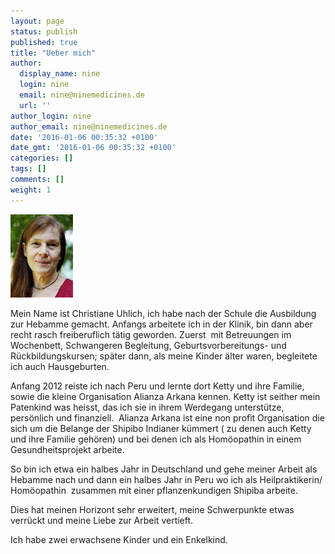 ```yaml
---
layout: page
status: publish
published: true
title: "Ueber mich"
author:
  display_name: nine
  login: nine
  email: nine@ninemedicines.de
  url: ''
author_login: nine
author_email: nine@ninemedicines.de
date: '2016-01-06 00:35:32 +0100'
date_gmt: '2016-01-06 00:35:32 +0100'
categories: []
tags: []
comments: []
weight: 1
---
```

<p><img src="assets/pictures/89.jpg" /></p>
<p>Mein Name ist Christiane Uhlich, ich habe nach der Schule die Ausbildung zur Hebamme gemacht. Anfangs arbeitete ich in der Klinik, bin dann aber recht rasch freiberuflich t&auml;tig geworden. Zuerst &nbsp;mit Betreuungen im Wochenbett, Schwangeren Begleitung, Geburtsvorbereitungs- und R&uuml;ckbildungskursen; sp&auml;ter dann, als meine Kinder &auml;lter waren, begleitete ich auch Hausgeburten.</p>
<p>Anfang 2012 reiste ich nach Peru und lernte dort Ketty und ihre Familie, sowie die kleine Organisation Alianza Arkana kennen. Ketty ist seither mein Patenkind was heisst, das ich sie in ihrem Werdegang unterst&uuml;tze, pers&ouml;nlich und finanziell. &nbsp;Alianza Arkana ist eine non profit Organisation die sich um die Belange der Shipibo Indianer k&uuml;mmert ( zu denen auch Ketty und ihre Familie geh&ouml;ren) und bei denen ich als Hom&ouml;opathin in einem Gesundheitsprojekt arbeite.</p>
<p>So bin ich etwa ein halbes Jahr in Deutschland und gehe meiner Arbeit als Hebamme nach und dann ein halbes Jahr in Peru wo ich als Heilpraktikerin&#47; Hom&ouml;opathin &nbsp;zusammen mit einer pflanzenkundigen Shipiba arbeite.</p>
<p>Dies hat meinen Horizont sehr erweitert, meine Schwerpunkte etwas verr&uuml;ckt und meine Liebe zur Arbeit vertieft.</p>
<p>Ich habe zwei erwachsene Kinder und ein Enkelkind.</p>
